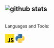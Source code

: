 ![github stats](https://github-readme-stats.vercel.app/api?username=Senpai-10&count_private=true&show_icons=true&theme=dracula&hide=stars)
---
<br>
Languages and Tools:<br><br>
<img style="display: inline-block;" width=30 height=30 src="./images/javascript.svg"></img>
<img width=30 height=30 src="./images/python-5.svg"></img>

